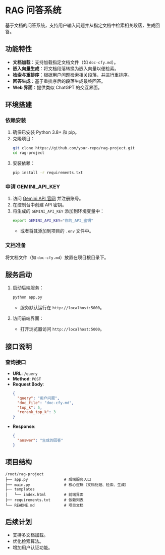 # RAG 问答系统

基于文档的问答系统，支持用户输入问题并从指定文档中检索相关段落，生成回答。

## 功能特性

- **文档加载**：支持加载指定文档文件（如 `doc-cfy.md`）。
- **嵌入向量生成**：将文档段落转换为嵌入向量以便检索。
- **检索与重排序**：根据用户问题检索相关段落，并进行重排序。
- **回答生成**：基于重排序后的段落生成最终回答。
- **Web 界面**：提供类似 ChatGPT 的交互界面。

## 环境搭建

### 依赖安装

1. 确保已安装 Python 3.8+ 和 pip。
2. 克隆项目：
   ```bash
   git clone https://github.com/your-repo/rag-project.git
   cd rag-project
   ```
3. 安装依赖：
   ```bash
   pip install -r requirements.txt
   ```

### 申请 GEMINI_API_KEY

1. 访问 [Gemini API 官网](https://ai.google.dev/) 并注册账号。
2. 在控制台中创建 API 密钥。
3. 将生成的 `GEMINI_API_KEY` 添加到环境变量中：
   ```bash
   export GEMINI_API_KEY="你的_API_密钥"
   ```
   - 或者将其添加到项目的 `.env` 文件中。

### 文档准备

将文档文件（如 `doc-cfy.md`）放置在项目根目录下。

## 服务启动

1. 启动后端服务：
   ```bash
   python app.py
   ```
   - 服务默认运行在 `http://localhost:5000`。

2. 访问前端界面：
   - 打开浏览器访问 `http://localhost:5000`。

## 接口说明

### 查询接口

- **URL**: `/query`
- **Method**: `POST`
- **Request Body**:
  ```json
  {
    "query": "用户问题",
    "doc_file": "doc-cfy.md",
    "top_k": 5,
    "rerank_top_k": 3
  }
  ```
- **Response**:
  ```json
  {
    "answer": "生成的回答"
  }
  ```

## 项目结构

```
/root/rag-project
├── app.py                # 后端服务入口
├── main.py               # 核心逻辑（文档处理、检索、生成）
├── templates
│   └── index.html        # 前端界面
├── requirements.txt      # 依赖列表
└── README.md             # 项目文档
```

## 后续计划

- 支持多文档加载。
- 优化检索算法。
- 增加用户认证功能。
